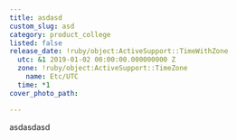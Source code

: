 ```yaml
---
title: asdasd
custom_slug: asd
category: product_college
listed: false
release_date: !ruby/object:ActiveSupport::TimeWithZone
  utc: &1 2019-01-02 00:00:00.000000000 Z
  zone: !ruby/object:ActiveSupport::TimeZone
    name: Etc/UTC
  time: *1
cover_photo_path: 

---
```

asdasdasd